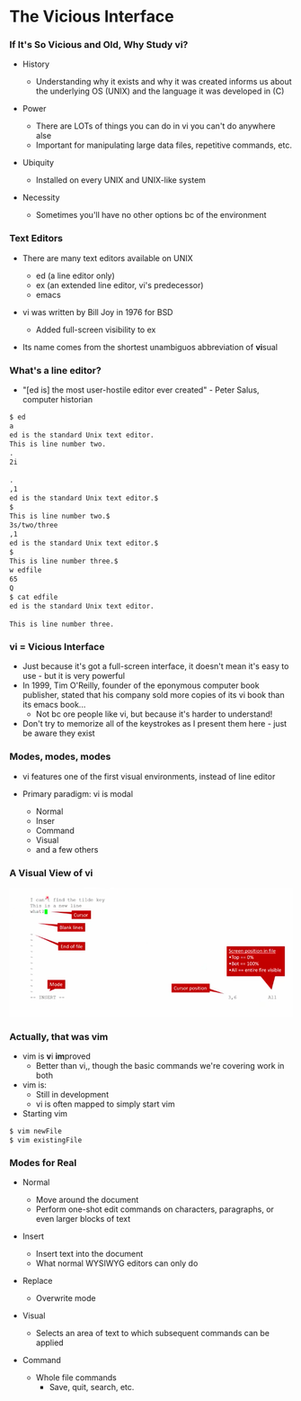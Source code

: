 # The Vicious Interface

### If It's So Vicious and Old, Why Study vi?

* History 
  * Understanding why it exists and why it was created informs us about the underlying OS (UNIX) and the language it was developed in (C)

* Power
  * There are LOTs of things you can do in vi you can't do anywhere alse 
  * Important for manipulating large data files, repetitive commands, etc.

* Ubiquity 
  * Installed on every UNIX and UNIX-like system

* Necessity
  * Sometimes you'll have no other options bc of the environment

### Text Editors
* There are many text editors available on UNIX
  * ed (a line editor only)
  * ex (an extended line editor, vi's predecessor)
  * emacs

* vi was written by Bill Joy in 1976 for BSD
  * Added full-screen visibility to ex
* Its name comes from the shortest unambiguos abbreviation of **vi**sual

### What's a line editor?
* "[ed is] the most user-hostile editor ever created" - Peter Salus, computer historian

``` 
$ ed
a 
ed is the standard Unix text editor.
This is line number two.
.
2i

.
,1
ed is the standard Unix text editor.$
$
This is line number two.$
3s/two/three
,1
ed is the standard Unix text editor.$
$
This is line number three.$
w edfile
65
Q 
$ cat edfile
ed is the standard Unix text editor.

This is line number three.
```
### vi = Vicious Interface

* Just because it's got a full-screen interface, it doesn't mean it's easy to use - but it is very powerful
* In 1999, Tim O'Reilly, founder of the eponymous computer book publisher, stated that his company sold more copies of its vi book than its emacs book...
  * Not bc ore people like vi, but because it's harder to understand!
* Don't try to memorize all of the keystrokes as I present them here - just be aware they exist

### Modes, modes, modes
* vi features one of the first visual environments, instead of line editor

* Primary paradigm: vi is modal
  * Normal
  * Inser
  * Command
  * Visual
  * and a few others

### A Visual View of vi
![Vi Pic](/notes/images/image01.png?raw=true)

### Actually, that was vim
* vim is **v**i **im**proved
  * Better than vi,, though the basic commands we're covering work in both
* vim is:
  * Still in development
  * vi is often mapped to simply start vim
* Starting vim
```
$ vim newFile
$ vim existingFile
```

### Modes for Real
* Normal 
  * Move around the document
  * Perform one-shot edit commands on characters, paragraphs, or even larger blocks of text

* Insert 
  * Insert text into the document
  * What normal WYSIWYG editors can only do

* Replace 
  * Overwrite mode

* Visual
  * Selects an area of text to which subsequent commands can be applied
  
* Command 
    * Whole file commands
        * Save, quit, search, etc.


